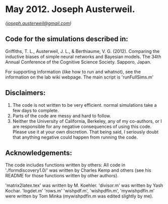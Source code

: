 May 2012. Joseph Austerweil.
============================
_(joseph.austerweil@gmail.com)_


Code for the simulations described in:
--------------------------------------

Griffiths, T. L., Austerweil, J. L., & Berthiaume, V. G. (2012). Comparing the inductive biases of simple neural networks and Bayesian models. The 34th Annual Conference of the Cognitive Science Society. Sapporo, Japan. 

For supporting information (like how to run and whatnot), see the information on the lab wiki webpage. The main script is 'runFullSims.m'

Disclaimers:
-----------------

1. The code is not written to be very efficient. normal simulations take a few days to complete. 
2. Parts of the code are messy and hard to follow. 
3. Neither the University of California, Berkeley, any of my co-authors, or I are responsible for any negative consequences of using this code. Please use it at your own discretion. That being said, I seriously doubt that anything negative could happen from running the code.

Acknowledgements:
--------------------

The code includes functions written by others:
All code in './formdiscovery1.0/' was written by Charles Kemp and others (see his README for those functions written by other authors).

'matrix2latex.tex' was written by M. Koehler.
'divisor.m' was written by Yash Kochar.
'logdet.m' 'rows.m' 'wishpdf.m', 'wishpdfln.m', 'mywishpdfln.m' were written by Tom Minka (mywishpdfln.m was edited slightly by me).